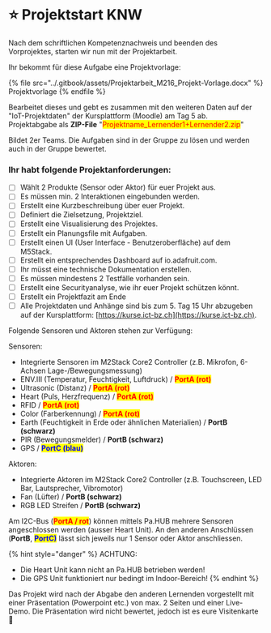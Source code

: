 # ⭐ Projektstart KNW

Nach dem schriftlichen Kompetenznachweis und beenden des Vorprojektes, starten wir nun mit der Projektarbeit.

Ihr bekommt für diese Aufgabe eine Projektvorlage:

{% file src="../.gitbook/assets/Projektarbeit_M216_Projekt-Vorlage.docx" %}
Projektvorlage
{% endfile %}

Bearbeitet dieses und gebt es zusammen mit den weiteren Daten auf der "IoT-Projektdaten" der Kursplattform (Moodle) am Tag 5 ab.\
Projektabgabe als **ZIP-File** "<mark style="color:red;">Projektname\_Lernender1+Lernender2.zip</mark>"

Bildet 2er Teams. Die Aufgaben sind in der Gruppe zu lösen und werden auch in der Gruppe bewertet.

### Ihr habt folgende Projektanforderungen:

* [ ] Wählt 2 Produkte (Sensor oder Aktor) für euer Projekt aus.
* [ ] Es müssen min. 2 Interaktionen eingebunden werden.
* [ ] Erstellt eine Kurzbeschreibung über euer Projekt.
* [ ] Definiert die Zielsetzung, Projektziel.
* [ ] Erstellt eine Visualisierung des Projektes.
* [ ] Erstellt ein Planungsfile mit Aufgaben.
* [ ] Erstellt einen UI (User Interface - Benutzeroberfläche) auf dem M5Stack.
* [ ] Erstellt ein entsprechendes Dashboard auf io.adafruit.com.
* [ ] Ihr müsst eine technische Dokumentation erstellen.
* [ ] Es müssen mindestens 2 Testfälle vorhanden sein.
* [ ] Erstellt eine Securityanalyse, wie ihr euer Projekt schützen könnt.
* [ ] Erstellt ein Projektfazit am Ende
* [ ] Alle Projektdaten und Anhänge sind bis zum 5. Tag 15 Uhr abzugeben auf der Kursplattform:  [https://kurse.ict-bz.ch](https://kurse.ict-bz.ch).

Folgende Sensoren und Aktoren stehen zur Verfügung:

Sensoren:

* Integrierte Sensoren im M2Stack Core2 Controller (z.B. Mikrofon, 6-Achsen Lage-/Bewegungsmessung)
* ENV.III (Temperatur, Feuchtigkeit, Luftdruck) / <mark style="color:red;">**PortA (rot)**</mark>
* Ultrasonic (Distanz) / <mark style="color:red;">**PortA (rot)**</mark>
* Heart (Puls, Herzfrequenz) / <mark style="color:red;">**PortA (rot)**</mark>
* RFID / <mark style="color:red;">**PortA (rot)**</mark>
* Color (Farberkennung) / <mark style="color:red;">**PortA (rot)**</mark>
* Earth (Feuchtigkeit in Erde oder ähnlichen Materialien) / **PortB (schwarz)**
* PIR (Bewegungsmelder) / **PortB (schwarz)**
* GPS / <mark style="color:blue;">**PortC (blau)**</mark>

Aktoren:

* Integrierte Aktoren im M2Stack Core2 Controller (z.B. Touchscreen, LED Bar, Lautsprecher, Vibromotor)
* Fan (Lüfter) / **PortB (schwarz)**
* RGB LED Streifen / **PortB (schwarz)**

Am I2C-Bus (<mark style="color:red;">**PortA / rot**</mark>) können mittels Pa.HUB mehrere Sensoren angeschlossen werden (ausser Heart Unit). An den anderen Anschlüssen (**PortB**, <mark style="color:blue;">**PortC)**</mark> lässt sich jeweils nur 1 Sensor oder Aktor anschliessen.



{% hint style="danger" %}
ACHTUNG:

* Die Heart Unit kann nicht an Pa.HUB betrieben werden!
* Die GPS Unit funktioniert nur bedingt im Indoor-Bereich!
{% endhint %}

Das Projekt wird nach der Abgabe den anderen Lernenden vorgestellt mit einer Präsentation (Powerpoint etc.) von max. 2 Seiten und einer Live-Demo. Die Präsentation wird nicht bewertet, jedoch ist es eure Visitenkarte :clap:

